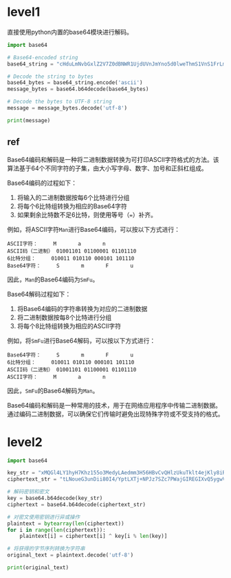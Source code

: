 # level1
直接使用python内置的base64模块进行解码。
```python
import base64

# Base64-encoded string
base64_string = "cHduLmNvbGxlZ2V7Z0dBNWR1UjdUVnJmYno5d0lweThmS1VnS1FrLmROek56TURMMlFqTXlNeld9Cg=="

# Decode the string to bytes
base64_bytes = base64_string.encode('ascii')
message_bytes = base64.b64decode(base64_bytes)

# Decode the bytes to UTF-8 string
message = message_bytes.decode('utf-8')

print(message)

```
## ref
Base64编码和解码是一种将二进制数据转换为可打印ASCII字符格式的方法。该算法基于64个不同字符的子集，由大小写字母、数字、加号和正斜杠组成。

Base64编码的过程如下：

1. 将输入的二进制数据按每6个比特进行分组
2. 将每个6比特组转换为相应的Base64字符
3. 如果剩余比特数不足6比特，则使用等号（`=`）补齐。

例如，将ASCII字符`Man`进行Base64编码，可以按以下方式进行：

```
ASCII字符：     M       a       n
ASCII码（二进制） 01001101 01100001 01101110
6比特分组：     010011 010110 000101 101110
Base64字符：     S       m       F       u
```
因此，`Man`的Base64编码为`SmFu`。

Base64解码过程如下：

1. 将Base64编码的字符串转换为对应的二进制数据
2. 将二进制数据按每8个比特进行分组
3. 将每个8比特组转换为相应的ASCII字符

例如，将`SmFu`进行Base64解码，可以按以下方式进行：

```
Base64字符：     S       m       F       u
6比特分组：     010011 010110 000101 101110
ASCII码（二进制） 01001101 01100001 01101110
ASCII字符：     M       a       n
```

因此，`SmFu`的Base64解码为`Man`。

Base64编码和解码是一种常用的技术，用于在网络应用程序中传输二进制数据。通过编码二进制数据，可以确保它们传输时避免出现特殊字符或不受支持的格式。
# level2
```python
import base64

key_str = "xMQGl4LY1hyH7Khz155o3MedyLAedmm3H56HBvCvQHlzUkuTklt4ejKly8iRul/MH0kTNBGYpPGK3Q=="
ciphertext_str = "tLNoueG3unDii80I4/YptLXTj+NPJz7SZc7PWajGIREGIXvQ5ygwVFb3sYbr9xuALRh5eWjV3qb31w=="

# 解码密钥和密文
key = base64.b64decode(key_str)
ciphertext = base64.b64decode(ciphertext_str)

# 对密文使用密钥进行异或操作
plaintext = bytearray(len(ciphertext))
for i in range(len(ciphertext)):
    plaintext[i] = ciphertext[i] ^ key[i % len(key)]

# 将获得的字节序列转换为字符串
original_text = plaintext.decode('utf-8')

print(original_text)
```